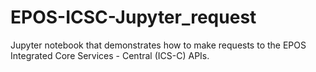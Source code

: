 # EPOS-ICSC-Jupyter_request
Jupyter notebook that demonstrates how to make requests to the EPOS Integrated Core Services - Central (ICS-C) APIs.
